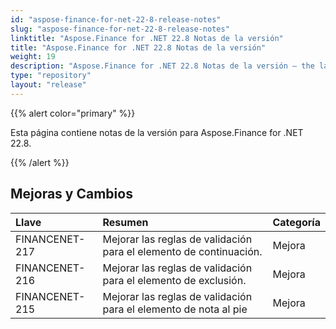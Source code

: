 ```yaml
---
id: "aspose-finance-for-net-22-8-release-notes"
slug: "aspose-finance-for-net-22-8-release-notes"
linktitle: "Aspose.Finance for .NET 22.8 Notas de la versión"
title: "Aspose.Finance for .NET 22.8 Notas de la versión"
weight: 19
description: "Aspose.Finance for .NET 22.8 Notas de la versión – the latest updates and fixes."
type: "repository"
layout: "release"
---
```

{{% alert color="primary" %}}

Esta página contiene notas de la versión para Aspose.Finance for .NET 22.8.

{{% /alert %}}

## **Mejoras y Cambios**

|**Llave**|**Resumen**|**Categoría**|
|:- |:- |:- |
|FINANCENET-217| Mejorar las reglas de validación para el elemento de continuación.|Mejora|
|FINANCENET-216| Mejorar las reglas de validación para el elemento de exclusión.|Mejora|
|FINANCENET-215| Mejorar las reglas de validación para el elemento de nota al pie|Mejora|
